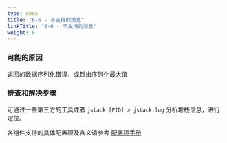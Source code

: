 ```yaml
---
type: docs
title: "6-6 - 不支持的消息"
linkTitle: "6-6 - 不支持的消息"
weight: 6
---
```



### 可能的原因

返回的数据序列化错误，或超出序列化最大值

### 排查和解决步骤

可通过一些第三方的工具或者 `jstack [PID] > jstack.log` 分析堆栈信息，进行定位。

各组件支持的具体配置项及含义请参考 [配置项手册](/zh/docs3-v2/java-sdk/reference-manual/config/properties/)

